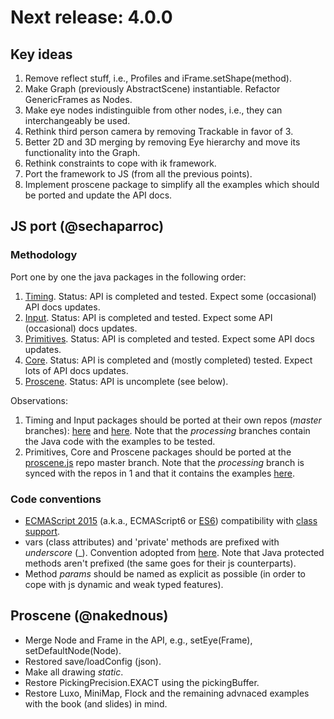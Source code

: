 # Next release: 4.0.0

## Key ideas

1. Remove reflect stuff, i.e., Profiles and iFrame.setShape(method).
2. Make Graph (previously AbstractScene) instantiable. Refactor GenericFrames as Nodes.
3. Make eye nodes indistinguible from other nodes, i.e., they can interchangeably be used.
4. Rethink third person camera by removing Trackable in favor of 3.
5. Better 2D and 3D merging by removing Eye hierarchy and move its functionality into the Graph. 
6. Rethink constraints to cope with ik framework.
7. Port the framework to JS (from all the previous points).
8. Implement proscene package to simplify all the examples which should be ported and update the API docs.

## JS port (@sechaparroc)

### Methodology

Port one by one the java packages in the following order:

1. [Timing](https://github.com/VisualComputing/proscene.js/tree/processing/src/remixlab/timing). Status: API is completed and tested. Expect some (occasional) API docs updates.
2. [Input](https://github.com/VisualComputing/proscene.js/tree/processing/src/remixlab/input). Status: API is completed and tested. Expect some API (occasional) docs updates.
3. [Primitives](https://github.com/VisualComputing/proscene.js/tree/processing/src/remixlab/primitives). Status: API is completed and tested. Expect some API docs updates.
4. [Core](https://github.com/VisualComputing/proscene.js/tree/processing/src/remixlab/core). Status: API is completed and (mostly completed) tested. Expect lots of API docs updates.
5. [Proscene](https://github.com/VisualComputing/proscene.js/tree/processing/src/remixlab/proscene). Status: API is uncomplete (see below).

Observations:

1. Timing and Input packages should be ported at their own repos (_master_ branches): [here](https://github.com/VisualComputing/fpstiming.js) and [here](https://github.com/VisualComputing/bias.js). Note that the _processing_ branches contain the Java code with the examples to be tested.
2. Primitives, Core and Proscene packages should be ported at the [proscene.js](https://github.com/VisualComputing/proscene.js) repo master branch. Note that the _processing_ branch is synced with the repos in 1 and that it contains the examples [here](https://github.com/VisualComputing/proscene.js/tree/processing/testing).

### Code conventions

* [ECMAScript 2015](http://es6-features.org) (a.k.a., ECMAScript6 or [ES6](https://en.wikipedia.org/wiki/ECMAScript#6th_Edition_-_ECMAScript_2015)) compatibility with [class support](https://developer.mozilla.org/en-US/docs/Web/JavaScript/Reference/Classes).
* vars (class attributes) and 'private' methods are prefixed with _underscore_ (_). Convention adopted from [here](https://developer.mozilla.org/en-US/docs/Archive/Add-ons/Add-on_SDK/Guides/Contributor_s_Guide/Private_Properties). Note that Java protected methods aren't prefixed (the same goes for their js counterparts).
* Method _params_ should be named as explicit as possible (in order to cope with js dynamic and weak typed features).

## Proscene (@nakednous)

* Merge Node and Frame in the API, e.g., setEye(Frame), setDefaultNode(Node).
* Restored save/loadConfig (json).
* Make all drawing _static_.
* Restore PickingPrecision.EXACT using the pickingBuffer.
* Restore Luxo, MiniMap, Flock and the remaining advnaced examples with the book (and slides) in mind.

